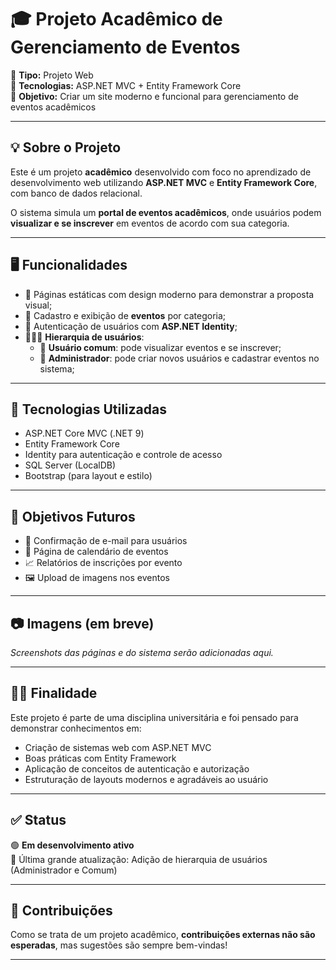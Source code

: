 # 🎓 Projeto Acadêmico de Gerenciamento de Eventos

📌 **Tipo:** Projeto Web  
🧠 **Tecnologias:** ASP.NET MVC + Entity Framework Core  
🎯 **Objetivo:** Criar um site moderno e funcional para gerenciamento de eventos acadêmicos

---

## 💡 Sobre o Projeto

Este é um projeto **acadêmico** desenvolvido com foco no aprendizado de desenvolvimento web utilizando **ASP.NET MVC** e **Entity Framework Core**, com banco de dados relacional.

O sistema simula um **portal de eventos acadêmicos**, onde usuários podem **visualizar e se inscrever** em eventos de acordo com sua categoria.

---

## 🖥️ Funcionalidades

- 📄 Páginas estáticas com design moderno para demonstrar a proposta visual;
- 🧾 Cadastro e exibição de **eventos** por categoria;
- 🔐 Autenticação de usuários com **ASP.NET Identity**;
- 🧑‍🤝‍🧑 **Hierarquia de usuários**:
  - 👤 **Usuário comum**: pode visualizar eventos e se inscrever;
  - 👑 **Administrador**: pode criar novos usuários e cadastrar eventos no sistema;

---

## 🔧 Tecnologias Utilizadas

- ASP.NET Core MVC (.NET 9)
- Entity Framework Core
- Identity para autenticação e controle de acesso
- SQL Server (LocalDB)
- Bootstrap (para layout e estilo)

---

## 🚀 Objetivos Futuros

- 📧 Confirmação de e-mail para usuários
- 📅 Página de calendário de eventos
- 📈 Relatórios de inscrições por evento
- 🖼️ Upload de imagens nos eventos

---

## 📷 Imagens (em breve)

_Screenshots das páginas e do sistema serão adicionadas aqui._

---

## 👨‍🏫 Finalidade

Este projeto é parte de uma disciplina universitária e foi pensado para demonstrar conhecimentos em:

- Criação de sistemas web com ASP.NET MVC
- Boas práticas com Entity Framework
- Aplicação de conceitos de autenticação e autorização
- Estruturação de layouts modernos e agradáveis ao usuário

---

## ✅ Status

🟢 **Em desenvolvimento ativo**  
📌 Última grande atualização: Adição de hierarquia de usuários (Administrador e Comum)

---

## 🤝 Contribuições

Como se trata de um projeto acadêmico, **contribuições externas não são esperadas**, mas sugestões são sempre bem-vindas!

---
